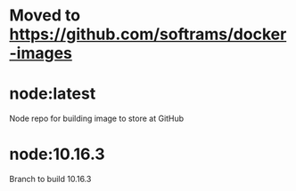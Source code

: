 # Moved to https://github.com/softrams/docker-images

# node:latest
Node repo for building image to store at GitHub

# node:10.16.3
Branch to build 10.16.3
